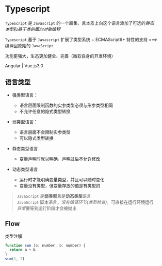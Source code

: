 # Typescript

`Typescript` 是 `Javascript` 的一个超集，且本质上向这个语言添加了可选的*静态类型*和*基于类的面向对象编程*

`Typescript` 基于 `Javascript` 扩展了类型系统 + ECMAScript6+ 特性的支持 ===> 编译回原始的 `JavaScript`

功能更强大，生态更加健全、完善（微软自身的开发环境）

Angular | Vue.js3.0

## 语言类型
- 强类型语言：
  * 语言层面限制函数的实参类型必须与形参类型相同
  * 不允许任意的隐式类型转换

- 弱类型语言：
  * 语言层面不会限制实参类型
  * 可以隐式类型转换

* 静态类型语言
  * 变量声明时就以明确，声明过后不允许修改

* 动态类型语言
  * 运行时才能明确变量类型，并且可以随时变化
  * 变量没有类型，但变量存放的值是有类型的

> `JavaScript` 是**弱类型**且是**动态类型**语言   
> `JavaScript` 脚本语言，*没有编译环节(类型检查)*，可直接在运行环境运行
> *异常*要等到运行阶段才会被抛出

## Flow
类型注解
```js
function sum (a: number, b: number) {
  return a + b
}
sum(1, 2)
```